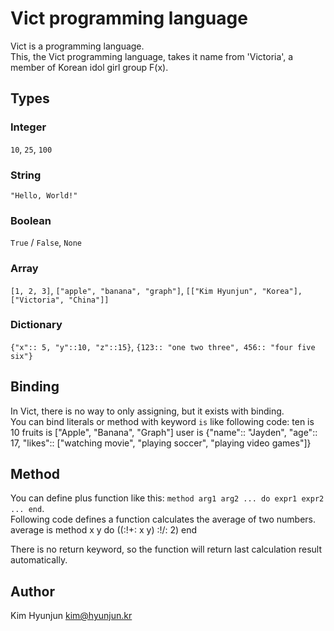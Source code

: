 Vict programming language
====

Vict is a programming language.  
This, the Vict programming language, takes it name from 'Victoria', a member of Korean idol girl group F(x).

Types
----

### Integer

`10`, `25`, `100`

### String

`"Hello, World!"`

### Boolean

`True` / `False`, `None`

### Array

`[1, 2, 3]`, `["apple", "banana", "graph"]`, `[["Kim Hyunjun", "Korea"], ["Victoria", "China"]]`

### Dictionary

`{"x":: 5, "y"::10, "z"::15}`, `{123:: "one two three", 456:: "four five six"}`

Binding
----

In Vict, there is no way to only assigning, but it exists with binding.  
You can bind literals or method with keyword `is` like following code:
    ten is 10
    fruits is ["Apple", "Banana", "Graph"]
    user is {"name":: "Jayden", "age":: 17, "likes":: ["watching movie", "playing soccer", "playing video games"]}

Method
----

You can define plus function like this: `method arg1 arg2 ... do expr1 expr2 ... end`.  
Following code defines a function calculates the average of two numbers.
    average is method x y do
        ((:!+: x y) :!/: 2)
    end

There is no return keyword, so the function will return last calculation result automatically.

Author
----

Kim Hyunjun <kim@hyunjun.kr>